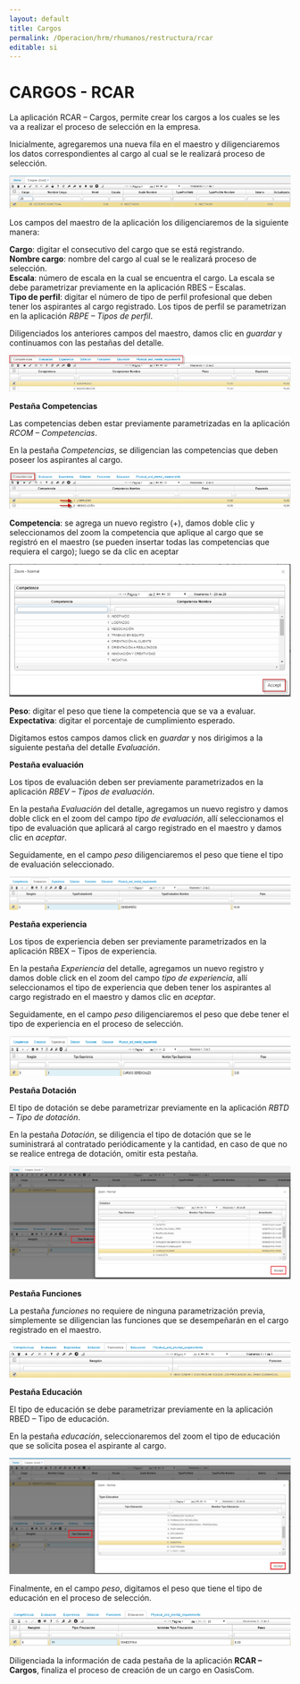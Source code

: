 ```yaml
---
layout: default
title: Cargos
permalink: /Operacion/hrm/rhumanos/restructura/rcar
editable: si
---
```


# CARGOS - RCAR

La aplicación RCAR – Cargos, permite crear los cargos a los cuales se les va a realizar el proceso de selección en la empresa.  
 
Inicialmente, agregaremos una nueva fila en el maestro y diligenciaremos los datos correspondientes al cargo al cual se le realizará proceso de selección. 


![](rcar1.png)


Los campos del maestro de la aplicación los diligenciaremos de la siguiente manera:

**Cargo**: digitar el consecutivo del cargo que se está registrando.  
**Nombre cargo**: nombre del cargo al cual se le realizará proceso de selección.  
**Escala**: número de escala en la cual se encuentra el cargo. La escala se debe parametrizar previamente en la aplicación RBES – Escalas.  
**Tipo de perfil**: digitar el número de tipo de perfil profesional que deben tener los aspirantes al cargo registrado. Los tipos de perfil se parametrizan en la aplicación _RBPE – Tipos de perfil_.  

Diligenciados los anteriores campos del maestro, damos clic en _guardar_ y continuamos con las pestañas del detalle.


![](rcar2.png)


**Pestaña Competencias**

Las competencias deben estar previamente parametrizadas en la aplicación _RCOM – Competencias_.

En la pestaña _Competencias_, se diligencian las competencias que deben poseer los aspirantes al cargo.


![](rcar3.png)


**Competencia**: se agrega un nuevo registro (+), damos doble clic y seleccionamos del zoom la competencia que aplique al cargo que se registró en el maestro (se pueden insertar todas las competencias que requiera el cargo); luego se da clic en aceptar  


![](rcar4.png)


**Peso**: digitar el peso que tiene la competencia que se va a evaluar.  
**Expectativa**: digitar el porcentaje de cumplimiento esperado.

Digitamos estos campos damos click en _guardar_ y nos dirigimos a la siguiente pestaña del detalle _Evaluación_.

**Pestaña evaluación**

Los tipos de evaluación deben ser previamente parametrizados en la aplicación _RBEV – Tipos de evaluación_.

En la pestaña _Evaluación_ del detalle, agregamos un nuevo registro y damos doble click en el zoom del campo _tipo de evaluación_, allí seleccionamos el tipo de evaluación que aplicará al cargo registrado en el maestro y damos clic en _aceptar_.





Seguidamente, en el campo _peso_ diligenciaremos el peso que tiene el tipo de evaluación seleccionado.


![](rcar6.png)


**Pestaña experiencia**

Los tipos de experiencia deben ser previamente parametrizados en la aplicación RBEX – Tipos de experiencia.

En la pestaña _Experiencia_ del detalle, agregamos un nuevo registro y damos doble click en el zoom del campo _tipo de experiencia_, allí seleccionamos el tipo de experiencia que deben tener los aspirantes al cargo registrado en el maestro y damos clic en _aceptar_.





Seguidamente, en el campo _peso_ diligenciaremos el peso que debe tener el tipo de experiencia en el proceso de selección.


![](rcar8.png)


**Pestaña Dotación**

El tipo de dotación se debe parametrizar previamente en la aplicación _RBTD – Tipo de dotación_.

En la pestaña _Dotación_, se diligencia el tipo de dotación que se le suministrará al contratado periódicamente y la cantidad, en caso de que no se realice entrega de dotación, omitir esta pestaña.


![](rcar9.png)


**Pestaña Funciones**

La pestaña _funciones_ no requiere de ninguna parametrización previa, simplemente se diligencian las funciones que se desempeñarán en el cargo registrado en el maestro.


![](rcar10.png)


**Pestaña Educación**

El tipo de educación se debe parametrizar previamente en la aplicación RBED – Tipo de educación.

En la pestaña _educación_, seleccionaremos del zoom el tipo de educación que se solicita posea el aspirante al cargo.


![](rcar11.png)


Finalmente, en el campo _peso_, digitamos el peso que tiene el tipo de educación en el proceso de selección.


![](rcar12.png)


Diligenciada la información de cada pestaña de la aplicación **RCAR – Cargos**, finaliza el proceso de creación de un cargo en OasisCom.














